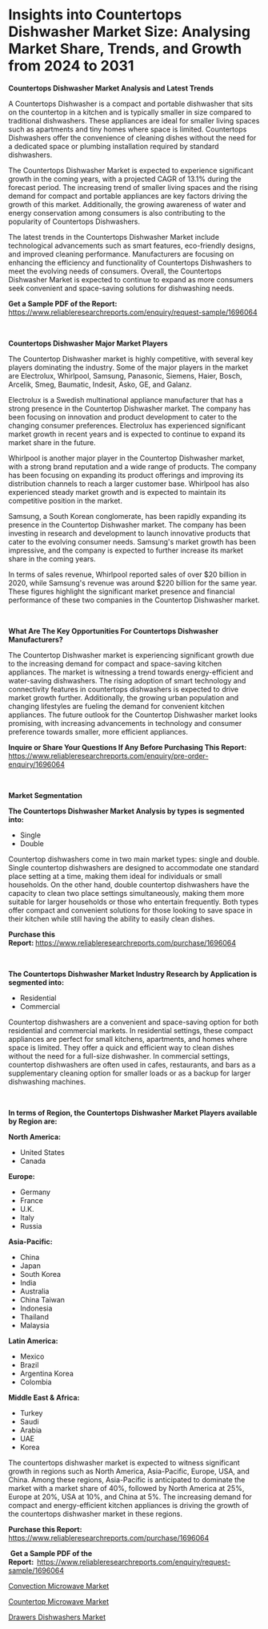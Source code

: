 <p><h1>Insights into Countertops Dishwasher Market Size: Analysing Market Share, Trends, and Growth from 2024 to 2031</h1></p><p><strong>Countertops Dishwasher Market Analysis and Latest Trends</strong></p>
<p><p>A Countertops Dishwasher is a compact and portable dishwasher that sits on the countertop in a kitchen and is typically smaller in size compared to traditional dishwashers. These appliances are ideal for smaller living spaces such as apartments and tiny homes where space is limited. Countertops Dishwashers offer the convenience of cleaning dishes without the need for a dedicated space or plumbing installation required by standard dishwashers.</p><p>The Countertops Dishwasher Market is expected to experience significant growth in the coming years, with a projected CAGR of 13.1% during the forecast period. The increasing trend of smaller living spaces and the rising demand for compact and portable appliances are key factors driving the growth of this market. Additionally, the growing awareness of water and energy conservation among consumers is also contributing to the popularity of Countertops Dishwashers.</p><p>The latest trends in the Countertops Dishwasher Market include technological advancements such as smart features, eco-friendly designs, and improved cleaning performance. Manufacturers are focusing on enhancing the efficiency and functionality of Countertops Dishwashers to meet the evolving needs of consumers. Overall, the Countertops Dishwasher Market is expected to continue to expand as more consumers seek convenient and space-saving solutions for dishwashing needs.</p></p>
<p><strong>Get a Sample PDF of the Report:&nbsp;</strong> <a href="https://www.reliableresearchreports.com/enquiry/request-sample/1696064">https://www.reliableresearchreports.com/enquiry/request-sample/1696064</a></p>
<p>&nbsp;</p>
<p><strong>Countertops Dishwasher Major Market Players</strong></p>
<p><p>The Countertop Dishwasher market is highly competitive, with several key players dominating the industry. Some of the major players in the market are Electrolux, Whirlpool, Samsung, Panasonic, Siemens, Haier, Bosch, Arcelik, Smeg, Baumatic, Indesit, Asko, GE, and Galanz.</p><p>Electrolux is a Swedish multinational appliance manufacturer that has a strong presence in the Countertop Dishwasher market. The company has been focusing on innovation and product development to cater to the changing consumer preferences. Electrolux has experienced significant market growth in recent years and is expected to continue to expand its market share in the future.</p><p>Whirlpool is another major player in the Countertop Dishwasher market, with a strong brand reputation and a wide range of products. The company has been focusing on expanding its product offerings and improving its distribution channels to reach a larger customer base. Whirlpool has also experienced steady market growth and is expected to maintain its competitive position in the market.</p><p>Samsung, a South Korean conglomerate, has been rapidly expanding its presence in the Countertop Dishwasher market. The company has been investing in research and development to launch innovative products that cater to the evolving consumer needs. Samsung's market growth has been impressive, and the company is expected to further increase its market share in the coming years.</p><p>In terms of sales revenue, Whirlpool reported sales of over $20 billion in 2020, while Samsung's revenue was around $220 billion for the same year. These figures highlight the significant market presence and financial performance of these two companies in the Countertop Dishwasher market.</p></p>
<p>&nbsp;</p>
<p><strong>What Are The Key Opportunities For Countertops Dishwasher Manufacturers?</strong></p>
<p><p>The Countertop Dishwasher market is experiencing significant growth due to the increasing demand for compact and space-saving kitchen appliances. The market is witnessing a trend towards energy-efficient and water-saving dishwashers. The rising adoption of smart technology and connectivity features in countertops dishwashers is expected to drive market growth further. Additionally, the growing urban population and changing lifestyles are fueling the demand for convenient kitchen appliances. The future outlook for the Countertop Dishwasher market looks promising, with increasing advancements in technology and consumer preference towards smaller, more efficient appliances.</p></p>
<p><strong>Inquire or Share Your Questions If Any Before Purchasing This Report:</strong> <a href="https://www.reliableresearchreports.com/enquiry/pre-order-enquiry/1696064">https://www.reliableresearchreports.com/enquiry/pre-order-enquiry/1696064</a></p>
<p>&nbsp;</p>
<p><strong>Market Segmentation</strong></p>
<p><strong>The Countertops Dishwasher Market Analysis by types is segmented into:</strong></p>
<p><ul><li>Single</li><li>Double</li></ul></p>
<p><p>Countertop dishwashers come in two main market types: single and double. Single countertop dishwashers are designed to accommodate one standard place setting at a time, making them ideal for individuals or small households. On the other hand, double countertop dishwashers have the capacity to clean two place settings simultaneously, making them more suitable for larger households or those who entertain frequently. Both types offer compact and convenient solutions for those looking to save space in their kitchen while still having the ability to easily clean dishes.</p></p>
<p><strong>Purchase this Report:&nbsp;</strong><a href="https://www.reliableresearchreports.com/purchase/1696064">https://www.reliableresearchreports.com/purchase/1696064</a></p>
<p>&nbsp;</p>
<p><strong>The Countertops Dishwasher Market Industry Research by Application is segmented into:</strong></p>
<p><ul><li>Residential</li><li>Commercial</li></ul></p>
<p><p>Countertop dishwashers are a convenient and space-saving option for both residential and commercial markets. In residential settings, these compact appliances are perfect for small kitchens, apartments, and homes where space is limited. They offer a quick and efficient way to clean dishes without the need for a full-size dishwasher. In commercial settings, countertop dishwashers are often used in cafes, restaurants, and bars as a supplementary cleaning option for smaller loads or as a backup for larger dishwashing machines.</p></p>
<p>&nbsp;</p>
<p><strong>In terms of Region, the Countertops Dishwasher Market Players available by Region are:</strong></p>
<p>
    <p> <strong> North America: </strong>
        <ul>
            <li>United States</li>
            <li>Canada</li>
        </ul>
        </p> 
    <p> <strong> Europe: </strong>
        <ul>
            <li>Germany</li>
            <li>France</li>
            <li>U.K.</li>
            <li>Italy</li>
            <li>Russia</li>
        </ul>
        </p> 
    <p> <strong> Asia-Pacific: </strong>
        <ul>
            <li>China</li>
            <li>Japan</li>
            <li>South Korea</li>
            <li>India</li>
            <li>Australia</li>
            <li>China Taiwan</li>
            <li>Indonesia</li>
            <li>Thailand</li>
            <li>Malaysia</li>
        </ul>
        </p> 
    <p> <strong> Latin America: </strong>
        <ul>
            <li>Mexico</li>
            <li>Brazil</li>
            <li>Argentina Korea</li>
            <li>Colombia</li>
        </ul>
        </p> 
    <p> <strong> Middle East & Africa: </strong>
        <ul>
            <li>Turkey</li>
            <li>Saudi</li>
            <li>Arabia</li>
            <li>UAE</li>
            <li>Korea</li>
        </ul>
    </p>
    </p>
<p><p>The countertops dishwasher market is expected to witness significant growth in regions such as North America, Asia-Pacific, Europe, USA, and China. Among these regions, Asia-Pacific is anticipated to dominate the market with a market share of 40%, followed by North America at 25%, Europe at 20%, USA at 10%, and China at 5%. The increasing demand for compact and energy-efficient kitchen appliances is driving the growth of the countertops dishwasher market in these regions.</p></p>
<p><strong>Purchase this Report: </strong><a href="https://www.reliableresearchreports.com/purchase/1696064">https://www.reliableresearchreports.com/purchase/1696064</a></p>
<p>&nbsp;<strong>Get a Sample PDF of the Report:&nbsp;&nbsp;</strong><a href="https://www.reliableresearchreports.com/enquiry/request-sample/1696064">https://www.reliableresearchreports.com/enquiry/request-sample/1696064</a></p>
<p><strong></strong></p>
<p><p><a href="https://github.com/brentleyjimmiealvaradoz4l1rea/Market-Research-Report-List-1/blob/main/convection-microwave-market.md">Convection Microwave Market</a></p><p><a href="https://github.com/eeaveuhhh/Market-Research-Report-List-1/blob/main/countertop-microwave-market.md">Countertop Microwave Market</a></p><p><a href="https://github.com/Angelnienowdseej3e45z3p8c/Market-Research-Report-List-1/blob/main/drawers-dishwashers-market.md">Drawers Dishwashers Market</a></p></p>